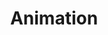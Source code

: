 ---
id: animation
title: Animation
description: HTML5 keyframe animation tools
icon: 
layout: tool-listing
---